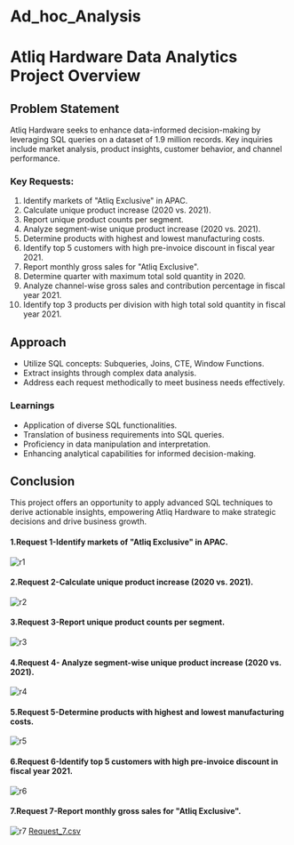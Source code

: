# Ad_hoc_Analysis
# Atliq Hardware Data Analytics Project Overview

## Problem Statement
Atliq Hardware seeks to enhance data-informed decision-making by leveraging SQL queries on a dataset of 1.9 million records. Key inquiries include market analysis, product insights, customer behavior, and channel performance.

### Key Requests:
1. Identify markets of "Atliq Exclusive" in APAC.
2. Calculate unique product increase (2020 vs. 2021).
3. Report unique product counts per segment.
4. Analyze segment-wise unique product increase (2020 vs. 2021).
5. Determine products with highest and lowest manufacturing costs.
6. Identify top 5 customers with high pre-invoice discount in fiscal year 2021.
7. Report monthly gross sales for "Atliq Exclusive".
8. Determine quarter with maximum total sold quantity in 2020.
9. Analyze channel-wise gross sales and contribution percentage in fiscal year 2021.
10. Identify top 3 products per division with high total sold quantity in fiscal year 2021.

## Approach
- Utilize SQL concepts: Subqueries, Joins, CTE, Window Functions.
- Extract insights through complex data analysis.
- Address each request methodically to meet business needs effectively.

### Learnings
- Application of diverse SQL functionalities.
- Translation of business requirements into SQL queries.
- Proficiency in data manipulation and interpretation.
- Enhancing analytical capabilities for informed decision-making.

## Conclusion
This project offers an opportunity to apply advanced SQL techniques to derive actionable insights, empowering Atliq Hardware to make strategic decisions and drive business growth.
#### 1.Request 1-Identify markets of "Atliq Exclusive" in APAC.
![r1](https://github.com/ManuViswanath/Ad_hoc_Analysis/assets/70531153/19f31260-650e-484c-98db-17ef5c1b20a1)
#### 2.Request 2-Calculate unique product increase (2020 vs. 2021).
![r2](https://github.com/ManuViswanath/Ad_hoc_Analysis/assets/70531153/7884c1ac-9656-4a94-b636-1a2a3ce4c4ac)
#### 3.Request 3-Report unique product counts per segment.
![r3](https://github.com/ManuViswanath/Ad_hoc_Analysis/assets/70531153/08b201e6-f0aa-49cf-8f47-8ee15661ba78)
#### 4.Request 4- Analyze segment-wise unique product increase (2020 vs. 2021).
![r4](https://github.com/ManuViswanath/Ad_hoc_Analysis/assets/70531153/ef7a1987-07d8-46c8-9e4c-8dd0a5fe6cd3)
#### 5.Request 5-Determine products with highest and lowest manufacturing costs.
![r5](https://github.com/ManuViswanath/Ad_hoc_Analysis/assets/70531153/160488f1-af00-4e57-b0c2-2e8eb266206a)
#### 6.Request 6-Identify top 5 customers with high pre-invoice discount in fiscal year 2021.
![r6](https://github.com/ManuViswanath/Ad_hoc_Analysis/assets/70531153/874b8ced-024b-4379-931f-998ddcca5192)
#### 7.Request 7-Report monthly gross sales for "Atliq Exclusive".
![r7](https://github.com/ManuViswanath/Ad_hoc_Analysis/assets/70531153/b2f4e345-6702-444d-b042-430225cef817)
[Request_7.csv](https://github.com/ManuViswanath/Ad_hoc_Analysis/files/15052446/Request_7.csv)


